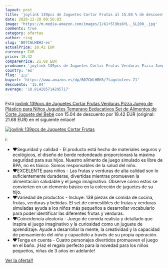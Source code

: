 ```yaml
---
layout: post
title: 'joylink 139pcs de Juguetes Cortar Frutas al 15.04 % de descuento'
date: 2020-12-20 00:56:03
image: 'https://m.media-amazon.com/images/I/61+5l9bs6YL._SL200_.jpg'
comments: true
category: ofertas
author: ring
slug: 'B07CWLHBH3-es'
actualPrice: 18.42 EUR
currency: EUR
price: 18.42
comparePrice: 21.68 EUR
prodname: 'joylink 139pcs de Juguetes Cortar Frutas Verduras Pizza Juego de Plástico para Niños Juguetes Temprano Eeducativos Set de Alimentos de Corte Juguete del Bebé'
country: 'es'
flag: '🇪🇸'
buyurl: 'https://www.amazon.es/dp/B07CWLHBH3/?tag=tolees-21'
descuento: '15.04'
average: '18.814285714285717'
---
```


Está [joylink 139pcs de Juguetes Cortar Frutas Verduras Pizza Juego de Plástico para Niños Juguetes Temprano Eeducativos Set de Alimentos de Corte Juguete del Bebé](https://www.amazon.es/dp/B07CWLHBH3/?tag=tolees-21) con 15.04 de descuento por 18.42 EUR (original: 21.68 EUR) en el siguiente enlace!

[![joylink 139pcs de Juguetes Cortar Frutas](https://m.media-amazon.com/images/I/61+5l9bs6YL._SL200_.jpg)](https://www.amazon.es/dp/B07CWLHBH3/?tag=tolees-21)

ℹ️:

- ❤Seguridad y calidad - El producto está hecho de materiales seguros y ecológicos, el diseño de borde redondeado proporcionará la máxima seguridad para sus hijos. Nuestro alimento de juego simulado es libre de BPA, no es tóxico. Somos responsables de la salud del niño.
- ❤EXCELENTE para niños - Las frutas y verduras de alta calidad son lo suficientemente duraderas, divertidas mientras promueven la alimentación saludable y el juego imaginativo. Observe cómo estos se convierten en un elemento básico en la colección de juguetes de su hijo.
- ❤Variedad de productos - Incluye: 139 piezas de comida de cocina, frutas, verduras y bebidas. El set de comestibles de frutas y verduras simuladas ayuda a los niños más pequeños a desarrollar vocabulario para poder identificar las diferentes frutas y verduras.
- ❤Coincidencia aleatoria - Juego de comida realista y detallado que inspira el juego imaginativo y la curiosidad como un juguete de aprendizaje. Ayude a desarrollar la mente, la creatividad y la capacidad de pensamiento del niño y capacítelo a través de su propia operación.
- ❤Tenga en cuenta - Cuatro personajes divertidos promueven el juego en el baño. ¡Haz el regalo perfecto para la novedad para los niños pequeños, niñas de 3 años en adelante!

[Ver la oferta!!](https://www.amazon.es/dp/B07CWLHBH3/?tag=tolees-21)
